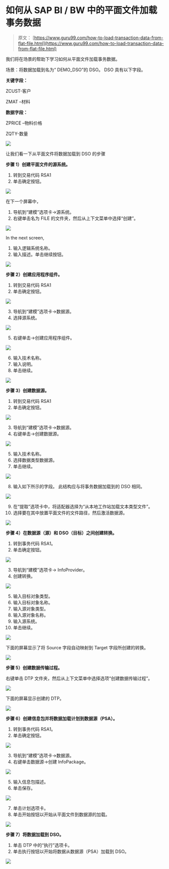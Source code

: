 # 如何从 SAP BI / BW 中的平面文件加载事务数据

> 原文： [https://www.guru99.com/how-to-load-transaction-data-from-flat-file.html](https://www.guru99.com/how-to-load-transaction-data-from-flat-file.html)

我们将在场景的帮助下学习如何从平面文件加载事务数据。

场景：将数据加载到名为“ DEMO_DSO”的 DSO。 DSO 具有以下字段。

**关键字段：**

ZCUST-客户

ZMAT –材料

**数据字段：**

ZPRICE –物料价格

ZQTY-数量

![](img/fa69754eb42848789701e33a1b57be0f.png)

让我们看一下从平面文件将数据加载到 DSO 的步骤

**步骤 1）创建平面文件的源系统。**

1.  转到交易代码 RSA1
2.  单击确定按钮。

![](img/570c21a297ec22f06df613c8d3d82ec4.png)

在下一个屏幕中，

1.  导航到“建模”选项卡->源系统。
2.  右键单击名为 FILE 的文件夹，然后从上下文菜单中选择“创建”。

![](img/bca179345441a752b136451c8bd6f1be.png)

In the next screen,

1.  输入逻辑系统名称。
2.  输入描述。单击继续按钮。

![](img/69f7e0943bba22d09336a816640bb91a.png)

**步骤 2）创建应用程序组件。**

1.  转到交易代码 RSA1
2.  单击确定按钮。

![](img/c387181d3413d3e517c08c0c9347761b.png)

3.  导航到“建模”选项卡->数据源。
4.  选择源系统。

![](img/fb333ac9190016f60985928cd695ad3e.png)

5.  右键单击->创建应用程序组件。

![](img/8cac202ba1b5ab4105b6f98777c6dbe9.png)

6.  输入技术名称。
7.  输入说明。
8.  单击继续。

![](img/3e1ee32d7d6975d65b3ca6636103fd3c.png)

**步骤 3）创建数据源。**

1.  转到交易代码 RSA1
2.  单击确定按钮。

![](img/c36ac746fcbb30aded07cab35f9041dc.png)

3.  导航到“建模”选项卡->数据源。
4.  右键单击->创建数据源。

![](img/bb97f833aa827eccd0df878dc7c8cb65.png)

5.  输入技术名称。
6.  选择数据类型数据源。
7.  单击继续。

![](img/1c76f08f11a073c7dc622a8282e6f047.png)

8.  输入如下所示的字段。 此结构应与将事务数据加载到的 DSO 相同。

![](img/570fddc23abcf1f49f336d66fb11bf0c.png)

9.  在“提取”选项卡中，将适配器选择为“从本地工作站加载文本类型文件”。
10.  选择要在其中放置平面文件的文件路径，然后激活数据源。

![](img/d816ac5f4919bff24af6a82581572a11.png)

**步骤 4）在数据源（源）和 DSO（目标）之间创建转换。**

1.  转到事务代码 RSA1。
2.  单击确定按钮。

![](img/8688d8b2e23ad013959380a32ec072cb.png)

3.  导航到“建模”选项卡-> InfoProvider。
4.  创建转换。

![](img/f7f81fe2538ce5679761ed154d325e9e.png)

5.  输入目标对象类型。
6.  输入目标对象名称。
7.  输入源对象类型。
8.  输入源对象名称。
9.  输入源系统。
10.  单击继续。

![](img/f2b68600406fa0c3b03fc1405f4918e3.png)

下面的屏幕显示了将 Source 字段自动映射到 Target 字段所创建的转换。

![](img/fd92f2fc3b5978981e18d1c4b3a72635.png)

**步骤 5）创建数据传输过程。**

右键单击 DTP 文件夹，然后从上下文菜单中选择选项“创建数据传输过程”。

![](img/df8061915d8206fbbcac9c311b660493.png)

下面的屏幕显示创建的 DTP。

![](img/aecf8924ef019ac698036402346ac973.png)

**步骤 6）创建信息包并将数据加载计划到数据源（PSA）。**

1.  转到事务代码 RSA1。
2.  单击确定按钮。

![](img/a722def798fed9883cdbfeb2a0847f3c.png)

3.  导航到“建模”选项卡->数据源。
4.  右键单击数据源->创建 InfoPackage。

![](img/9416ffefcb108d22c5943f08f7d0aa04.png)

5.  输入信息包描述。
6.  单击保存。

![](img/2cdae4686e92a54b734ff632600140a2.png)

7.  单击计划选项卡。
8.  单击开始按钮以开始从平面文件到数据源的加载。

![](img/bd78a67ef4c1a2ba853d852d87db4f25.png)

**步骤 7）将数据加载到 DSO。**

1.  单击 DTP 中的“执行”选项卡。
2.  单击执行按钮以开始将数据从数据源（PSA）加载到 DSO。

![](img/eec429c767e854e545a1d4b1027ec4e9.png)